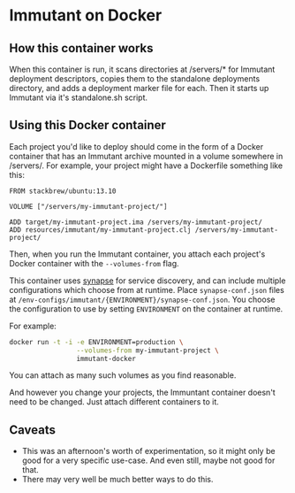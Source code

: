 # Immutant on Docker

## How this container works

When this container is run, it scans directories at /servers/* for
Immutant deployment descriptors, copies them to the standalone
deployments directory, and adds a deployment marker file for
each. Then it starts up Immutant via it's standalone.sh script.

## Using this Docker container

Each project you'd like to deploy should come in the form of a Docker
container that has an Immutant archive mounted in a volume somewhere
in /servers/. For example, your project might have a Dockerfile
something like this:

```
FROM stackbrew/ubuntu:13.10

VOLUME ["/servers/my-immutant-project/"]

ADD target/my-immutant-project.ima /servers/my-immutant-project/
ADD resources/immutant/my-immutant-project.clj /servers/my-immutant-project/
```

Then, when you run the Immutant container, you attach each project's
Docker container with the `--volumes-from` flag.

This container uses [synapse](https://github.com/airbnb/synapse) for
service discovery, and can include multiple configurations which
choose from at runtime. Place `synapse-conf.json` files at
`/env-configs/immutant/{ENVIRONMENT}/synapse-conf.json`. You choose
the configuration to use by setting `ENVIRONMENT` on the container at
runtime.

For example:

```sh
docker run -t -i -e ENVIRONMENT=production \
                 --volumes-from my-immutant-project \
                 immutant-docker
```

You can attach as many such volumes as you find reasonable.

And however you change your projects, the Immuntant container doesn't
need to be changed. Just attach different containers to it.

## Caveats

* This was an afternoon's worth of experimentation, so it might only
  be good for a very specific use-case. And even still, maybe not good
  for that.
* There may very well be much better ways to do this.
